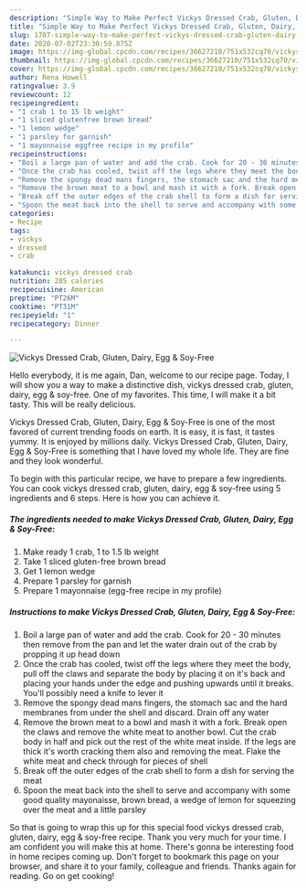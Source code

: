 ```yaml
---
description: "Simple Way to Make Perfect Vickys Dressed Crab, Gluten, Dairy, Egg &amp;amp; Soy-Free"
title: "Simple Way to Make Perfect Vickys Dressed Crab, Gluten, Dairy, Egg &amp;amp; Soy-Free"
slug: 1707-simple-way-to-make-perfect-vickys-dressed-crab-gluten-dairy-egg-and-amp-soy-free
date: 2020-07-02T23:30:59.875Z
image: https://img-global.cpcdn.com/recipes/36627210/751x532cq70/vickys-dressed-crab-gluten-dairy-egg-soy-free-recipe-main-photo.jpg
thumbnail: https://img-global.cpcdn.com/recipes/36627210/751x532cq70/vickys-dressed-crab-gluten-dairy-egg-soy-free-recipe-main-photo.jpg
cover: https://img-global.cpcdn.com/recipes/36627210/751x532cq70/vickys-dressed-crab-gluten-dairy-egg-soy-free-recipe-main-photo.jpg
author: Rena Howell
ratingvalue: 3.9
reviewcount: 12
recipeingredient:
- "1 crab 1 to 15 lb weight"
- "1 sliced glutenfree brown bread"
- "1 lemon wedge"
- "1 parsley for garnish"
- "1 mayonnaise eggfree recipe in my profile"
recipeinstructions:
- "Boil a large pan of water and add the crab. Cook for 20 - 30 minutes then remove from the pan and let the water drain out of the crab by propping it up head down"
- "Once the crab has cooled, twist off the legs where they meet the body, pull off the claws and separate the body by placing it on it&#39;s back and placing your hands under the edge and pushing upwards until it breaks. You&#39;ll possibly need a knife to lever it"
- "Remove the spongy dead mans fingers, the stomach sac and the hard membranes from under the shell and discard. Drain off any water"
- "Remove the brown meat to a bowl and mash it with a fork. Break open the claws and remove the white meat to another bowl. Cut the crab body in half and pick out the rest of the white meat inside. If the legs are thick it&#39;s worth cracking them also and removing the meat. Flake the white meat and check through for pieces of shell"
- "Break off the outer edges of the crab shell to form a dish for serving the meat"
- "Spoon the meat back into the shell to serve and accompany with some good quality mayonaisse, brown bread, a wedge of lemon for squeezing over the meat and a little parsley"
categories:
- Recipe
tags:
- vickys
- dressed
- crab

katakunci: vickys dressed crab 
nutrition: 285 calories
recipecuisine: American
preptime: "PT26M"
cooktime: "PT31M"
recipeyield: "1"
recipecategory: Dinner

---
```



![Vickys Dressed Crab, Gluten, Dairy, Egg &amp; Soy-Free](https://img-global.cpcdn.com/recipes/36627210/751x532cq70/vickys-dressed-crab-gluten-dairy-egg-soy-free-recipe-main-photo.jpg)

Hello everybody, it is me again, Dan, welcome to our recipe page. Today, I will show you a way to make a distinctive dish, vickys dressed crab, gluten, dairy, egg &amp; soy-free. One of my favorites. This time, I will make it a bit tasty. This will be really delicious.

Vickys Dressed Crab, Gluten, Dairy, Egg &amp; Soy-Free is one of the most favored of current trending foods on earth. It is easy, it is fast, it tastes yummy. It is enjoyed by millions daily. Vickys Dressed Crab, Gluten, Dairy, Egg &amp; Soy-Free is something that I have loved my whole life. They are fine and they look wonderful.




To begin with this particular recipe, we have to prepare a few ingredients. You can cook vickys dressed crab, gluten, dairy, egg &amp; soy-free using 5 ingredients and 6 steps. Here is how you can achieve it.

<!--inarticleads1-->

##### The ingredients needed to make Vickys Dressed Crab, Gluten, Dairy, Egg &amp; Soy-Free:

1. Make ready 1 crab, 1 to 1.5 lb weight
1. Take 1 sliced gluten-free brown bread
1. Get 1 lemon wedge
1. Prepare 1 parsley for garnish
1. Prepare 1 mayonnaise (egg-free recipe in my profile)




<!--inarticleads2-->

##### Instructions to make Vickys Dressed Crab, Gluten, Dairy, Egg &amp; Soy-Free:

1. Boil a large pan of water and add the crab. Cook for 20 - 30 minutes then remove from the pan and let the water drain out of the crab by propping it up head down
1. Once the crab has cooled, twist off the legs where they meet the body, pull off the claws and separate the body by placing it on it&#39;s back and placing your hands under the edge and pushing upwards until it breaks. You&#39;ll possibly need a knife to lever it
1. Remove the spongy dead mans fingers, the stomach sac and the hard membranes from under the shell and discard. Drain off any water
1. Remove the brown meat to a bowl and mash it with a fork. Break open the claws and remove the white meat to another bowl. Cut the crab body in half and pick out the rest of the white meat inside. If the legs are thick it&#39;s worth cracking them also and removing the meat. Flake the white meat and check through for pieces of shell
1. Break off the outer edges of the crab shell to form a dish for serving the meat
1. Spoon the meat back into the shell to serve and accompany with some good quality mayonaisse, brown bread, a wedge of lemon for squeezing over the meat and a little parsley




So that is going to wrap this up for this special food vickys dressed crab, gluten, dairy, egg &amp; soy-free recipe. Thank you very much for your time. I am confident you will make this at home. There's gonna be interesting food in home recipes coming up. Don't forget to bookmark this page on your browser, and share it to your family, colleague and friends. Thanks again for reading. Go on get cooking!
